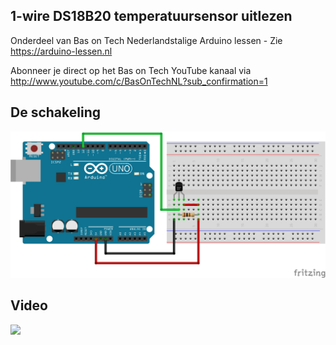 ## 1-wire DS18B20 temperatuursensor uitlezen
Onderdeel van Bas on Tech Nederlandstalige Arduino lessen - Zie https://arduino-lessen.nl

Abonneer je direct op het Bas on Tech YouTube kanaal via http://www.youtube.com/c/BasOnTechNL?sub_confirmation=1

## De schakeling
![alt text](./1-wire-temp-sensor-DS18B20.png "schakel schema")

## Video
[![](http://img.youtube.com/vi/_kC0871xKks/0.jpg)](https://www.youtube.com/watch?v=_kC0871xKks "1-wire DS18B20 temperatuursensor uitlezen")